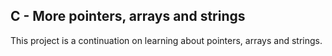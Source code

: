 ## C - More pointers, arrays and strings

This project is a continuation on learning about pointers, arrays and strings.
